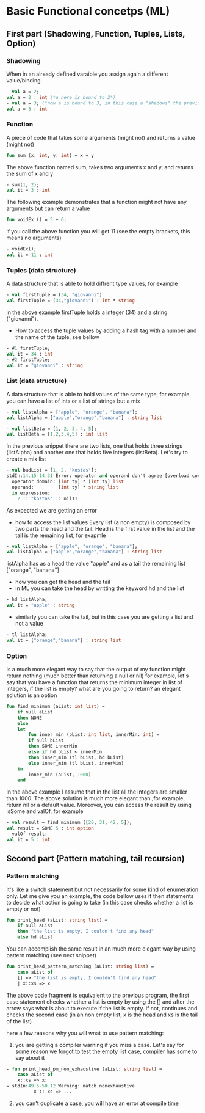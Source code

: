 # Basic Functional concetps (ML)
## First part (Shadowing, Function, Tuples, Lists, Option)

### Shadowing
When in an already defined varaible you assign again a different value/binding
```sml
- val a = 2;
val a = 2 : int (*a here is bound to 2*)
- val a = 3; (*now a is bound to 3, in this case a "shadows" the previous binding*)
val a = 3 : int
```
### Function
A piece of code that takes some arguments (might not) and returns a value (might not)
```sml
fun sum (x: int, y: int) = x + y
```
The above function named sum, takes two arguments x and y, and returns 
the sum of x and y
```sml
- sum(1, 2);
val it = 3 : int
```

The following example demonstrates that a function might not have any arguments
but can return a value
```sml
fun voidEx () = 5 + 6;	
```
if you call the above function you will get 11 (see the empty brackets, this means no arguments)
```sml
- voidEx();
val it = 11 : int
```
### Tuples (data structure)
A data structure that is able to hold diffrent type values, for example
```sml
- val firstTuple = (34, "giovanni")
val firstTuple = (34,"giovanni") : int * string
```
in the above example firstTuple holds a integer (34) and a string ("giovanni").
 - How to access the tuple values
by adding a hash tag with a number and the name of the tuple, see bellow
```sml
- #1 firstTuple;
val it = 34 : int
- #2 firstTuple;
val it = "giovanni" : string
```
### List (data structure)
A data structure that is able to hold values of the same type, for example you can have a list of ints or a list of strings but a mix
```sml
- val listAlpha = ["apple", "orange", "banana"];
val listAlpha = ["apple","orange","banana"] : string list

- val listBeta = [1, 2, 3, 4, 5];
val listBeta = [1,2,3,4,5] : int list
```
In the previous snippet there are two lists, one that holds three strings (listAlpha) and another one that holds five integers (listBeta).
Let's try to create a mix list
```sml
- val badList = [1, 2, "kostas"];
stdIn:14.15-14.31 Error: operator and operand don't agree [overload conflict]
  operator domain: [int ty] * [int ty] list
  operand:         [int ty] * string list
  in expression:
    2 :: "kostas" :: nil11
```
As expected we are getting an error

 - how to access the list values
Every list (a non empty) is composed by two parts the head and the tail.
Head is the first value in the list and the tail is the remaining list,
for exapmle 
```sml
- val listAlpha = ["apple", "orange", "banana"];
val listAlpha = ["apple","orange","banana"] : string list
```
listAlpha has as a head the value "apple" and as a tail the remaining list ["orange", "banana"] 
 - how you can get the head and the tail
 - in ML you can take the head by writting the keyword hd and the list
 ```sml
 - hd listAlpha;
val it = "apple" : string
 ```
 - similarly you can take the tail, but in this case you are getting a list
and not a value
```sml
- tl listAlpha;
val it = ["orange","banana"] : string list
```
### Option 
Is a much more elegant way to say that the output of my function might return nothing (much better than returning a null or nil)
for example, let's say that you have a function that returns the minimum integer in list of integers, if the list is empty? what are you going to return? an elegant solution is an option 
```sml
fun find_minimum (aList: int list) =
    if null aList
    then NONE
    else	
	let
	    fun inner_min (bList: int list, innerMin: int) =
		if null bList
		then SOME innerMin
		else if hd bList < innerMin
		then inner_min (tl bList, hd bList)
		else inner_min (tl bList, innerMin) 		   
	in
	    inner_min (aList, 1000)
	end
```
In the above example I assume that in the list all the integers are smaller than 1000. The above solution is much more elegant than ,for example, return nil or a default value. Moreover, you can access the result by using isSome and valOf, for example
```sml
- val result = find_minimum ([20, 31, 42, 5]);
val result = SOME 5 : int option
- valOf result;
val it = 5 : int
```
## Second part (Pattern matching, tail recursion)

### Pattern matching
It's like a switch statement but not necessarily for some kind of enumeration only.
Let me give you an example, the code bellow uses if then statements to decide what action is going to take (in this case checks whether a list is empty or not)
```sml
fun print_head (aList: string list) =
    if null aList
    then "the list is empty, I couldn't find any head"
    else hd aList
```
You can accomplish the same result in an much more elegant way by using pattern matching (see next snippet)
```sml
fun print_head_pattern_matching (aList: string list) =
    case aList of
	[] => "the list is empty, I couldn't find any head"
	| x::xs => x
```
The above code fragment is equivalent to the previous program, the first case statement checks whether a list is empty by using the [] and after the arrow says what is about to execute if the list is empty.
if not, continues and checks the second case (in an non empty list, x is the head and xs is the tail of the list)

here a few reasons why you will wnat to use pattern matching:
1. you are getting a compiler warning if you miss a case. Let's say for some reason we forgot to test the empty list case, compiler has some to say about it
```sml
- fun print_head_pm_non_exhaustive (aList: string list) =
    case aList of
	x::xs => x;
= stdIn:49.5-50.12 Warning: match nonexhaustive
          x :: xs => ...
```
2. you can't duplicate a case, you will have an error at compile time
